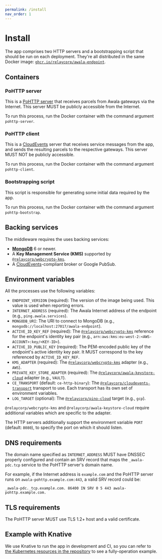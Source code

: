 ```yaml
---
permalink: /install
nav_order: 1
---
```


# Install

The app comprises two HTTP servers and a bootstrapping script that should be run on each deployment. They're all distributed in the same Docker image: [`ghcr.io/relaycorp/awala-endpoint`](https://github.com/relaycorp/awala-endpoint-internet/pkgs/container/awala-endpoint).

## Containers

### PoHTTP server

This is a [PoHTTP server](https://specs.awala.network/RS-007) that receives parcels from Awala gateways via the Internet. This server MUST be publicly accessible from the Internet.

To run this process, run the Docker container with the command argument `pohttp-server`.

### PoHTTP client

This is a [CloudEvents](https://cloudevents.io) server that receives service messages from the app, and sends the resulting parcels to the respective gateways. This server MUST NOT be publicly accessible.

To run this process, run the Docker container with the command argument `pohttp-client`.

### Bootstrapping script

This script is responsible for generating some initial data required by the app.

To run this process, run the Docker container with the command argument `pohttp-bootstrap`.

## Backing services

The middleware requires the uses backing services:

- [**MongoDB**](https://www.mongodb.com) 6 or newer.
- A **Key Management Service (KMS)** supported by [`@relaycorp/webcrypto-kms`](https://www.npmjs.com/package/@relaycorp/webcrypto-kms).
- A [CloudEvents](https://cloudevents.io)-compliant broker or Google PubSub.

## Environment variables

All the processes use the following variables:

- `ENDPOINT_VERSION` (required): The version of the image being used. This value is used when reporting errors.
- `INTERNET_ADDRESS` (required): The Awala Internet address of the endpoint (e.g., `ping.awala.services`).
- `MONGODB_URI`: The URI to connect to MongoDB (e.g., `mongodb://localhost:27017/awala-endpoint`).
- `ACTIVE_ID_KEY_REF` (required): The [`@relaycorp/webcrypto-kms`](https://www.npmjs.com/package/@relaycorp/webcrypto-kms) reference for the endpoint's identity key pair (e.g., `arn:aws:kms:eu-west-2:<AWS-ACCOUNT>:key/<KEY-ID>`).
- `ACTIVE_ID_PUBLIC_KEY` (required): The PEM-encoded public key of the endpoint's active identity key pair. It MUST correspond to the key referenced by `ACTIVE_ID_KEY_REF`.
- `KMS_ADAPTER` (required): The [`@relaycorp/webcrypto-kms`](https://www.npmjs.com/package/@relaycorp/webcrypto-kms) adapter (e.g., `AWS`).
- `PRIVATE_KEY_STORE_ADAPTER` (required): The [`@relaycorp/awala-keystore-cloud`](https://www.npmjs.com/package/@relaycorp/awala-keystore-cloud) adapter (e.g., `VAULT`).
- `CE_TRANSPORT` (default: `ce-http-binary`): The [`@relaycorp/cloudevents-transport`](https://www.npmjs.com/package/@relaycorp/cloudevents-transport) transport to use. Each transport has its own set of environment variables.
- `LOG_TARGET` (optional): The [`@relaycorp/pino-cloud`](https://www.npmjs.com/package/@relaycorp/pino-cloud) target (e.g., `gcp`).

`@relaycorp/webcrypto-kms` and `@relaycorp/awala-keystore-cloud` require additional variables which are specific to the adapter.

The HTTP servers additionally support the environment variable `PORT` (default: `8080`), to specify the port on which it should listen.

## DNS requirements

The domain name specified as `INTERNET_ADDRESS` MUST have DNSSEC properly configured and contain an SRV record that maps the `_awala-pdc.tcp` service to the PoHTTP server's domain name.

For example, if the Internet address is `example.com` and the PoHTTP server runs on `awala-pohttp.example.com:443`, a valid SRV record could be:

```
_awala-pdc._tcp.example.com. 86400 IN SRV 0 5 443 awala-pohttp.example.com.
```

## TLS requirements

The PoHTTP server MUST use TLS 1.2+ host and a valid certificate.

## Example with Knative

We use Knative to run the app in development and CI, so you can refer to [the Kubernetes resources in the repository](https://github.com/relaycorp/awala-endpoint-internet/tree/main/k8s) to see a fully-operation example.
